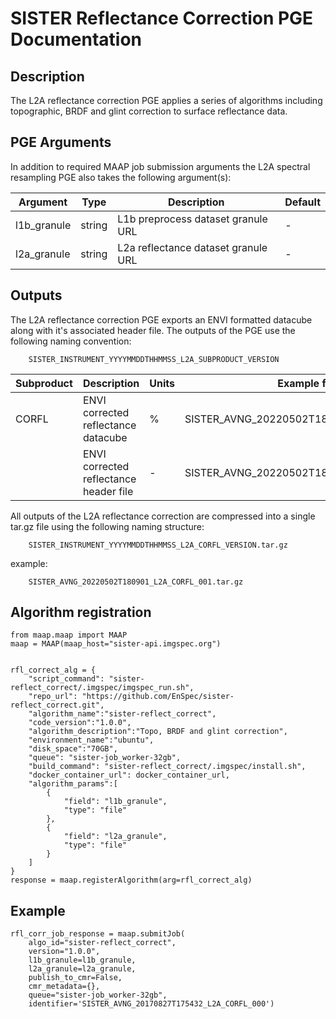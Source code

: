 # SISTER Reflectance Correction PGE Documentation## DescriptionThe L2A reflectance correction PGE applies a series of algorithms including topographic, BRDF and glint correction to surface reflectance data.## PGE ArgumentsIn addition to required MAAP job submission arguments the L2A spectral resampling PGE also takes the following argument(s):|Argument| Type |  Description | Default||---|---|---|---|| l1b_granule| string |L1b preprocess dataset granule URL | -|| l2a_granule| string |L2a reflectance dataset granule URL| -|## OutputsThe L2A reflectance correction PGE exports an ENVI formatted datacube along with it's associated header file. The outputs of the PGE use the following naming convention:		SISTER_INSTRUMENT_YYYYMMDDTHHMMSS_L2A_SUBPRODUCT_VERSION|Subproduct| Description |  Units |Example filename ||---|---|---|---|| CORFL| ENVI corrected reflectance datacube | % | SISTER_AVNG\_20220502T180901\_L2A\_CORFL\_001 || | ENVI corrected reflectance header file  | - | SISTER_AVNG\_20220502T180901\_L2A\_CORFL\_001.hdr |All outputs of the L2A reflectance correction are compressed into a single tar.gz file using the following naming structure: 	 	SISTER_INSTRUMENT_YYYYMMDDTHHMMSS_L2A_CORFL_VERSION.tar.gzexample:		SISTER_AVNG_20220502T180901_L2A_CORFL_001.tar.gz## Algorithm registration

	from maap.maap import MAAP
	maap = MAAP(maap_host="sister-api.imgspec.org")
	

	rfl_correct_alg = {
	    "script_command": "sister-reflect_correct/.imgspec/imgspec_run.sh",
	    "repo_url": "https://github.com/EnSpec/sister-reflect_correct.git",
	    "algorithm_name":"sister-reflect_correct",
	    "code_version":"1.0.0",
	    "algorithm_description":"Topo, BRDF and glint correction",
	    "environment_name":"ubuntu",
	    "disk_space":"70GB",
	    "queue": "sister-job_worker-32gb",
	    "build_command": "sister-reflect_correct/.imgspec/install.sh",
	    "docker_container_url": docker_container_url,
	    "algorithm_params":[
	        {
	            "field": "l1b_granule",
	            "type": "file"
	        },
	        {
	            "field": "l2a_granule",
	            "type": "file"
	        }
	    ]
	}
	response = maap.registerAlgorithm(arg=rfl_correct_alg)## Example	rfl_corr_job_response = maap.submitJob(	    algo_id="sister-reflect_correct",	    version="1.0.0",	    l1b_granule=l1b_granule,	    l2a_granule=l2a_granule,	    publish_to_cmr=False,	    cmr_metadata={},	    queue="sister-job_worker-32gb",	    identifier='SISTER_AVNG_20170827T175432_L2A_CORFL_000')